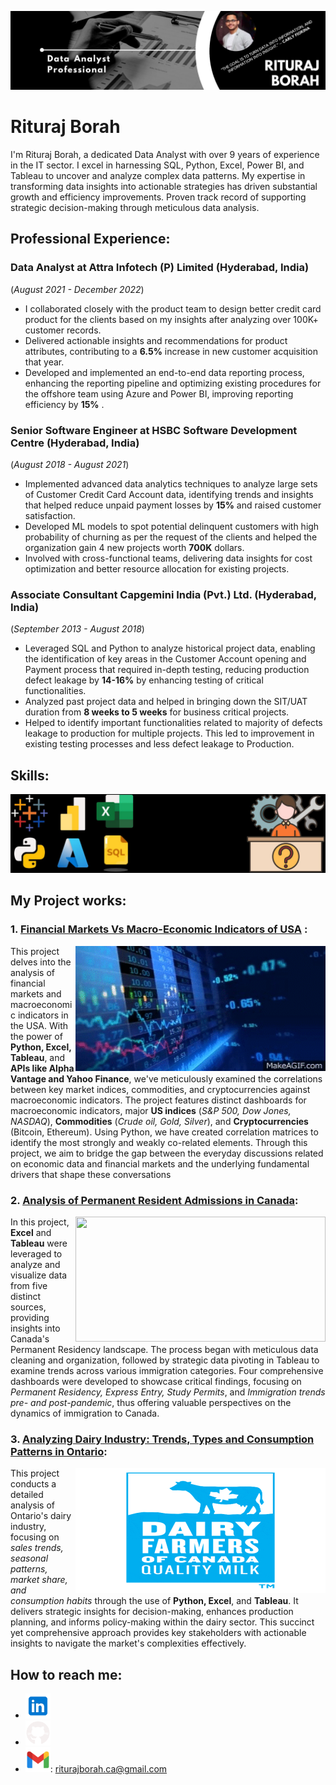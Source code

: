 ![Data Analytics | 9+ years Experience | Banking Domain |](https://github.com/rituraj-borah/rituraj-borah/blob/main/Github_Banner.jpg)

# Rituraj Borah

I'm Rituraj Borah, a dedicated Data Analyst with over 9 years of experience in the IT sector. I excel in harnessing SQL, Python, Excel, Power BI, and Tableau to uncover and analyze complex data patterns. My expertise in transforming data insights into actionable strategies has driven substantial growth and efficiency improvements. Proven track record of supporting strategic decision-making through meticulous data analysis.

## Professional Experience:

### Data Analyst at Attra Infotech (P) Limited (Hyderabad, India)
(_August 2021 - December 2022_)
* I collaborated closely with the product team to design better credit card product for the clients based on my insights after analyzing over 100K+ customer records.
* Delivered actionable insights and recommendations for product attributes, contributing to a **6.5%** increase in new customer acquisition that year.
* Developed and implemented an end-to-end data reporting process, enhancing the reporting pipeline and optimizing existing procedures for the offshore team using Azure and Power BI, improving reporting efficiency by **15%** .

### Senior Software Engineer at HSBC Software Development Centre (Hyderabad, India)
(_August 2018 - August 2021_)
* Implemented advanced data analytics techniques to analyze large sets of Customer Credit Card Account data, identifying trends and insights that helped reduce unpaid payment losses by **15%** and raised customer satisfaction.
* Developed ML models to spot potential delinquent customers with high probability of churning as per the request of the clients and helped the organization gain 4 new projects worth **700K** dollars.
* Involved with cross-functional teams, delivering data insights for cost optimization and better resource allocation for existing projects.

### Associate Consultant Capgemini India (Pvt.) Ltd. (Hyderabad, India)
(_September 2013 - August 2018_)
* Leveraged SQL and Python to analyze historical project data, enabling the identification of key areas in the Customer Account opening and Payment process that required in-depth testing, reducing production defect leakage by **14-16%** by enhancing testing of critical functionalities.
* Analyzed past project data and helped in bringing down the SIT/UAT duration from **8 weeks to 5 weeks** for business critical projects.
* Helped to identify important functionalities related to majority of defects leakage to production for multiple projects. This led to improvement in existing testing processes and less defect leakage to Production.

## Skills: 
<img src="https://github.com/rituraj-borah/rituraj-borah/blob/main/Skill%20Set%20new.jpg" width="800" />

## My Project works:

### 1. [Financial Markets Vs Macro-Economic Indicators of USA](https://github.com/rituraj-borah/Capstone_Part-1_Financial-Markets-Vs-Macro-Economic-Indicators-of-USA) : 

[<img align="right" src="https://github.com/rituraj-borah/rituraj-borah/blob/main/Fiancial%20Market.gif" height='200' width="400">](https://github.com/rituraj-borah/Capstone_Part-1_Financial-Markets-Vs-Macro-Economic-Indicators-of-USA)
This project delves into the analysis of financial markets and macroeconomic indicators in the USA. With the power of **Python, Excel, Tableau**, and **APIs like Alpha Vantage and Yahoo Finance**, we've meticulously examined the correlations between key market indices, commodities, and cryptocurrencies against macroeconomic indicators. The project features distinct dashboards for macroeconomic indicators, major **US indices** (_S&P 500, Dow Jones, NASDAQ_), **Commodities** (_Crude oil, Gold, Silver_), and **Cryptocurrencies** (Bitcoin, Ethereum). Using Python, we have created correlation matrices to identify the most strongly and weakly co-related elements. Through this project, we aim to bridge the gap between the everyday discussions related on economic data and financial markets and the underlying fundamental drivers that shape these conversations

### 2. [Analysis of Permanent Resident Admissions in Canada](https://github.com/rituraj-borah/Analysis-of-Permanent-Resident-Admissions-in-Canada):

[<img align='right' src='https://github.com/rituraj-borah/rituraj-borah/blob/main/canada-canada-day.gif' height='200' width="400">](https://github.com/rituraj-borah/Analysis-of-Permanent-Resident-Admissions-in-Canada)
In this project, **Excel** and **Tableau** were leveraged to analyze and visualize data from five distinct sources, providing insights into Canada's Permanent Residency landscape. The process began with meticulous data cleaning and organization, followed by strategic data pivoting in Tableau to examine trends across various immigration categories. Four comprehensive dashboards were developed to showcase critical findings, focusing on _Permanent Residency, Express Entry, Study Permits_, and _Immigration trends pre- and post-pandemic_, thus offering valuable perspectives on the dynamics of immigration to Canada.

### 3. [Analyzing Dairy Industry: Trends, Types and Consumption Patterns in Ontario](https://github.com/rituraj-borah/Ontario_Dairy-Market-Analysis-using-Python-and-Tableau):

[<img align="right" src="https://github.com/rituraj-borah/rituraj-borah/blob/main/Dairy%20Industry.gif" height='200' width="400">](https://github.com/rituraj-borah/Ontario_Dairy-Market-Analysis-using-Python-and-Tableau)
This project conducts a detailed analysis of Ontario's dairy industry, focusing on _sales trends, seasonal patterns, market share, and consumption habits_ through the use of **Python, Excel**, and **Tableau**. It delivers strategic insights for decision-making, enhances production planning, and informs policy-making within the dairy sector. This succinct yet comprehensive approach provides key stakeholders with actionable insights to navigate the market's complexities effectively.


## How to reach me:
- [<img src='https://github.com/rituraj-borah/rituraj-borah/blob/main/LinkedIn%20blue.png' alt='linkedin' height='40'>](https://www.linkedin.com/in/rituraj-borah-junaak)
- [<img src='https://github.com/rituraj-borah/rituraj-borah/blob/main/Github%20logo.png' alt='github' height='40'>](https://github.com/rituraj-borah)  
- <img src='https://github.com/rituraj-borah/rituraj-borah/blob/main/Gmail.png' alt='github' height='40'>: riturajborah.ca@gmail.com


